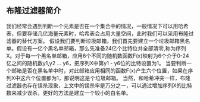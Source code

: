 ##  布隆过滤器简介 
我们经常会遇到判断一个元素是否在一个集合中的情况，一般情况下可以用哈希表，但要存储几亿海量元素时，哈希表会占用大量空间，此时我们可以采用布隆过滤器的替代方案。
假设我们要判断垃圾邮箱，我们首先要建立一个垃圾邮箱黑名单。假设有一亿个黑名单邮箱，那么先准备24亿个比特位并全部清零,称为序列X。对于每一个黑名单邮箱，应用6个不同的随机数函数F(x)映射为6个介于0-24亿之间的随机数y1,y2 … y6，把序列X中第y1 - y6位的比特设置为1。
当要判断一个邮箱是否在黑名单中时，对此邮箱应用相同的函数F(x)产生六个位置，如果在序列X中这六个位置都为1，那说明这是个垃圾邮箱。
当然，和哈希冲突一样，布隆过滤器也存在误杀现象，上文中的误杀率是万分之一，可以通过增加序列X的比特数来减少误杀，更好的方法是建立一个较小的白名单。
